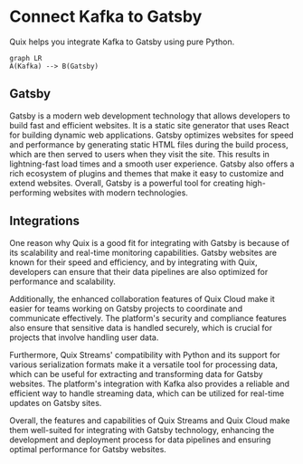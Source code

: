 # Connect Kafka to Gatsby

Quix helps you integrate Kafka to Gatsby using pure Python.

```mermaid
graph LR
A(Kafka) --> B(Gatsby)
```

## Gatsby

Gatsby is a modern web development technology that allows developers to build fast and efficient websites. It is a static site generator that uses React for building dynamic web applications. Gatsby optimizes websites for speed and performance by generating static HTML files during the build process, which are then served to users when they visit the site. This results in lightning-fast load times and a smooth user experience. Gatsby also offers a rich ecosystem of plugins and themes that make it easy to customize and extend websites. Overall, Gatsby is a powerful tool for creating high-performing websites with modern technologies.

## Integrations

One reason why Quix is a good fit for integrating with Gatsby is because of its scalability and real-time monitoring capabilities. Gatsby websites are known for their speed and efficiency, and by integrating with Quix, developers can ensure that their data pipelines are also optimized for performance and scalability.

Additionally, the enhanced collaboration features of Quix Cloud make it easier for teams working on Gatsby projects to coordinate and communicate effectively. The platform's security and compliance features also ensure that sensitive data is handled securely, which is crucial for projects that involve handling user data.

Furthermore, Quix Streams' compatibility with Python and its support for various serialization formats make it a versatile tool for processing data, which can be useful for extracting and transforming data for Gatsby websites. The platform's integration with Kafka also provides a reliable and efficient way to handle streaming data, which can be utilized for real-time updates on Gatsby sites.

Overall, the features and capabilities of Quix Streams and Quix Cloud make them well-suited for integrating with Gatsby technology, enhancing the development and deployment process for data pipelines and ensuring optimal performance for Gatsby websites.

